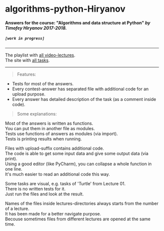 # algorithms-python-Hiryanov
#### Answers for the course: "Algorithms and data structure at Python" _____by Timofey Hiryanov 2017-2018._____
##### `[work in progress]`
***
The playlist with [all video-lectures](https://www.youtube.com/watch?v=KdZ4HF1SrFs&list=PLRDzFCPr95fK7tr47883DFUbm4GeOjjc0).  
The site with [all tasks](http://judge.mipt.ru/mipt_cs_on_python3/).
***
>Features:
- Tests for most of the answers.
- Every contest-answer has separated file with additional code for an upload purpose.
- Every answer has detailed description of the task (as a comment inside code).

>Some explanations:

Most of the answers is written as functions.  
You can put them in another file as modules.  
Tests use functions of answers as modules (via import).  
Tests is printing results when running.

Files with upload-suffix contains additional code.  
The code is able to get some input data and give some output data (via print).  
Using a good editor (like PyCharm), you can collapse a whole function in one line.  
It's much easier to read an additional code this way.

Some tasks are visual, e.g. tasks of 'Turtle' from Lecture 01.  
There is no written tests for it.  
Just run the files and look at the result.

Names of the files inside lectures-directories always starts from the number of a lecture.  
It has been made for a better navigate purpose.  
Becouse sometimes files from different lectures are opened at the same time.